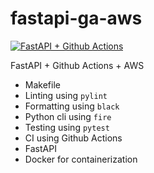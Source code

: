 # fastapi-ga-aws

[![FastAPI + Github Actions](https://github.com/tonythanuvelil/fastapi-ga-aws/actions/workflows/devops.yml/badge.svg)](https://github.com/tonythanuvelil/fastapi-ga-aws/actions/workflows/devops.yml)

FastAPI + Github Actions + AWS

- Makefile
- Linting using `pylint`
- Formatting using `black`
- Python cli using `fire`
- Testing using `pytest`
- CI using Github Actions
- FastAPI
- Docker for containerization
